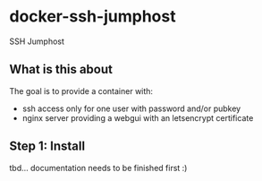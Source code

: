 # docker-ssh-jumphost
SSH Jumphost

## What is this about ##
The goal is to provide a container with:
- ssh access only for one user with password and/or pubkey
- nginx server providing a webgui with an letsencrypt certificate


## Step 1: Install ##



tbd... documentation needs to be finished first :)
